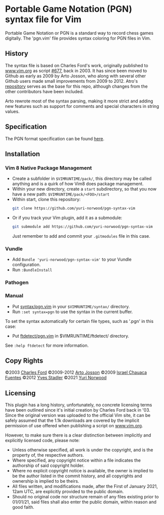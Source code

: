 # Portable Game Notation (PGN) syntax file for Vim
Portable Game Notation or PGN is a standard way to record chess games digitally.
The 'pgn.vim' file provides syntax coloring for PGN files in Vim.

## History
The syntax file is based on Charles Ford's work, originally published to
www.vim.org as script
[#677](https://www.vim.org/scripts/script.php?script_id=677), back in 2003. It
has since been moved to Github as early as 2009 by  Arto Josson, who along with
several other Github users made small improvements from 2009 to 2012. Atro's
[repository](https://github.com/artoj/pgn-syntax-vim) serves as the base for
this repo, although changes from the other contributors have been included.

Arto rewrote most of the syntax parsing, making it more strict and adding new
features such as support for comments and special characters in string
values.

## Specification
The PGN format specification can be found
[here](http://www.saremba.de/chessgml/standards/pgn/pgn-complete.htm).


## Installation

### Vim 8 Native Package Management
- Create a subfolder in `$VIMRUNTIME/pack/`, this directory may be called
  anything and is a quirk of how Vim8 does package management.
- Within your new directory, create a `start` subdirectory, so that you now have
  a new path: `$VIMRUNTIME/pack/<FOO>/start`
- Within start, clone this repository:
  ```sh
  git clone https://github.com/yuri-norwood/pgn-syntax-vim
  ```
- Or if you track your Vim plugin, add it
  as a submodule:
  ```sh
  git submodule add https://github.com/yuri-norwood/pgn-syntax-vim
  ```
  Just remember to add and commit your `.gitmodules` file in this case.

### Vundle
- Add `Bundle 'yuri-norwood/pgn-syntax-vim'` to your Vundle configuration.
- Run `:BundleInstall`

### Pathogen

### Manual
- Put [syntax/pgn.vim](syntax/pgn.vim) in your `$VIMRUNTIME/syntax/`
  directory.
- Run `:set syntax=pgn` to use the syntax in the current buffer.

To set the syntax automatically for certain file types, such as '.pgn' in this
case:
- Put [ftdetect/pgn.vim](ftdetect/pgn.vim) in $VIMRUNTIME/ftdetect/ directory.

See `:help ftdetect` for more information.

## Copy Rights
©2003      [Charles Ford](https://vim.org/profile.php?user_id=2607)
©2009-2012 [Arto Josson](https://github.com/artoj)
©2009      [Israel Chauaca Fuentes](https://github.com/Raimondi)
©2012      [Yves Stadler](https://github.com/mvy)
©2021      [Yuri Norwood](https://github.com/yuri-norwood)

## Licensing
This plugin has a long history, unfortunately, no concrete licensing terms have
been outlined since it's initial creation by Charles Ford back in '03. Since the
original version was uploaded to the official Vim site, it can be safely assumed
that the 1.1k downloads are covered by the implicit permission of use offered
when publishing a script on www.vim.org.

However, to make sure there is a clear distinction between implicitly and
explicitly licensed code, please note:
- Unless otherwise specified, all work is under the copyright, and is the
  property of, the respective authors.
- Where specified, any copyright notice within a file indicates the authorship
  of said copyright holder.
- Where no explicit copyright notice is available, the owner is implied to be
  the author listed in the commit history, and all copyrights and ownership is
  implied to be theirs.
- All files written, and modifications made, after the First of January 2021,
  12am UTC, are explicitly provided to the public domain.
- Should no original code nor structure remain of any files existing prior to
  01/01/21, said files shall also enter the public domain, within reason and
  good faith.

